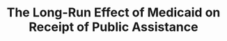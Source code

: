 ---
target: 2019a_schpero
order: 2
authors: <b>Schpero WL</b>, Ndumele CD
title: The Long-Run Effect of Medicaid on Receipt of Public Assistance
link:
journal:
meta:
abstract:
award: 2020 Annual Student Prize, International Health Economics Association
coverage:
---